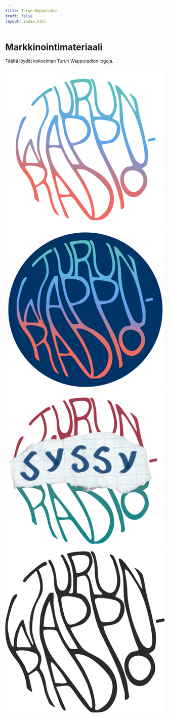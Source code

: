 ```yaml
---
title: Turun Wappuradio
draft: false
layout: index.html
---
```


# Markkinointimateriaali

Täältä löydät kokoelman Turun Wappuradion logoja.

<div class="LogoContainer">
  <div>
    <img src="leima.svg"/>
  </div>
  <div>
    <img src="logo-turunwappuradio.png"/>
  </div>
  <div>
    <img src="leima-syssy.png"/>
  </div>
  <div>
    <img src="logo-turunwappuradio-musta.svg">
  </div>
</div>
